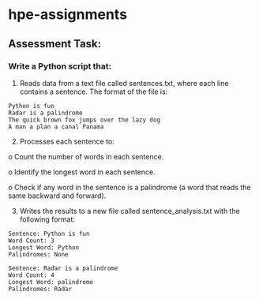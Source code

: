 # hpe-assignments

## Assessment Task:

### Write a Python script that:

1. Reads data from a text file called sentences.txt, where each line contains a sentence. The format of the file is:

```
Python is fun
Radar is a palindrome
The quick brown fox jumps over the lazy dog
A man a plan a canal Panama
```

2. Processes each sentence to:

o Count the number of words in each sentence.

o Identify the longest word in each sentence.

o Check if any word in the sentence is a palindrome (a word that reads the same backward and forward).

3. Writes the results to a new file called sentence_analysis.txt with the following format:

```
Sentence: Python is fun
Word Count: 3
Longest Word: Python
Palindromes: None

Sentence: Radar is a palindrome
Word Count: 4
Longest Word: palindrome
Palindromes: Radar
```
